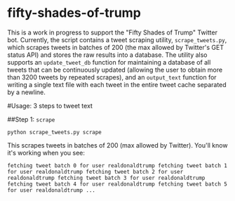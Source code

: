 # fifty-shades-of-trump

This is a work in progress to support the "Fifty Shades of Trump" Twitter bot. Currently, the script contains a tweet scraping utility, `scrape_tweets.py`, which scrapes tweets in batches of 200 (the max allowed by Twitter's GET status API) and stores the raw results into a database. The utility also supports an `update_tweet_db` function for maintaining a database of all tweets that can be continuously updated (allowing the user to obtain more than 3200 tweets by repeated scrapes), and an `output_text` function for writing a single text file with each tweet in the entire tweet cache separated by a newline.

#Usage: 3 steps to tweet text

##Step 1: `scrape`

`python scrape_tweets.py scrape`

This scrapes tweets in batches of 200 (max allowed by Twitter). You'll know it's working when you see:

`fetching tweet batch 0 for user realdonaldtrump
fetching tweet batch 1 for user realdonaldtrump
fetching tweet batch 2 for user realdonaldtrump
fetching tweet batch 3 for user realdonaldtrump
fetching tweet batch 4 for user realdonaldtrump
fetching tweet batch 5 for user realdonaldtrump
...`

